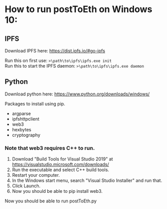 # How to run postToEth on Windows 10:

## IPFS  
Download IPFS here: https://dist.ipfs.io/#go-ipfs  

Run this on first use: `>\path\to\ipfs\ipfs.exe init`  
Run this to start the IPFS daemon: `>\path\to\ipfs\ipfs.exe daemon`  

## Python
Download python here: https://www.python.org/downloads/windows/

Packages to install using pip.
* argparse
* ipfshttpclient
* web3
* hexbytes
* cryptography

### Note that web3 requires C++ to run.

1. Download "Build Tools for Visual Studio 2019" at https://visualstudio.microsoft.com/downloads/
2. Run the executable and select C++ build tools.
3. Restart your computer.
4. In the Windows start menu, search "Visual Studio Installer" and run that.
5. Click Launch.
6. Now you should be able to pip install web3.

Now you should be able to run postToEth.py
